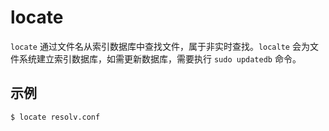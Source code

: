 # locate

`locate` 通过文件名从索引数据库中查找文件，属于非实时查找。`localte` 会为文件系统建立索引数据库，如需更新数据库，需要执行 `sudo updatedb` 命令。

## 示例

```sh
$ locate resolv.conf
```
